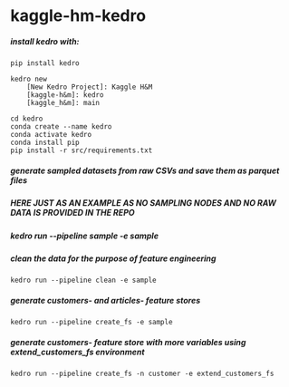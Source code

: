 # kaggle-hm-kedro

##### install kedro with:
```
pip install kedro
```
```
kedro new
    [New Kedro Project]: Kaggle H&M
    [kaggle-h&m]: kedro
    [kaggle_h&m]: main
```

```
cd kedro
conda create --name kedro
conda activate kedro
conda install pip
pip install -r src/requirements.txt
```

##### generate sampled datasets from raw CSVs and save them as parquet files
##### HERE JUST AS AN EXAMPLE AS NO SAMPLING NODES AND NO RAW DATA IS PROVIDED IN THE REPO
##### kedro run --pipeline sample -e sample

##### clean the data for the purpose of feature engineering
```
kedro run --pipeline clean -e sample
```

##### generate customers- and articles- feature stores
```
kedro run --pipeline create_fs -e sample
```

##### generate customers- feature store with more variables using extend_customers_fs environment
 ```
kedro run --pipeline create_fs -n customer -e extend_customers_fs
 ```